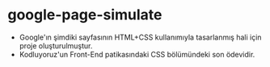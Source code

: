 # google-page-simulate

- Google'ın şimdiki sayfasının HTML+CSS kullanımıyla tasarlanmış hali için proje oluşturulmuştur. 
- Kodluyoruz'un Front-End patikasındaki CSS bölümündeki son ödevidir. 
